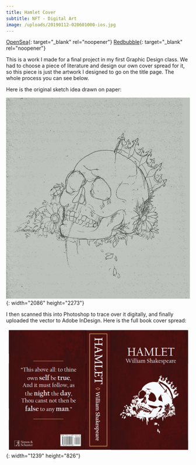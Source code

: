 ```yaml
---
title: Hamlet Cover
subtitle: NFT - Digital Art
image: /uploads/20190112-020601000-ios.jpg
---
```

[OpenSea](https://opensea.io/assets/0x495f947276749ce646f68ac8c248420045cb7b5e/24445525836401632916940284507885607335195900706811382908720840346299822768129){: target="_blank" rel="noopener"}
[Redbubble](https://www.redbubble.com/shop/ap/36337061){: target="_blank" rel="noopener"}

This is a work I made for a final project in my first Graphic Design class. We had to choose a piece of literature and design our own cover spread for it, so this piece is just the artwork I designed to go on the title page. The whole process you can see below.

Here is the original sketch idea drawn on paper:

![](/uploads/20180926-184202000-ios.jpg){: width="2086" height="2273"}

I then scanned this into Photoshop to trace over it digitally, and finally uploaded the vector to Adobe InDesign. Here is the full book cover spread:

![](/uploads/hamlet-jpeg-cover-spread.png){: width="1239" height="826"}

